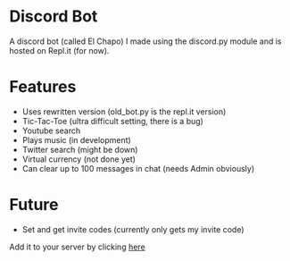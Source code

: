 # Discord Bot
A discord bot (called El Chapo) I made using the discord.py module and is hosted on Repl.it (for now).

# Features

- Uses rewritten version (old_bot.py is the repl.it version)
- Tic-Tac-Toe (ultra difficult setting, there is a bug)
- Youtube search
- Plays music (in development)
- Twitter search (might be down)
- Virtual currency (not done yet)
- Can clear up to 100 messages in chat (needs Admin obviously)

# Future
- Set and get invite codes (currently only gets my invite code)

Add it to your server by clicking [here](https://discordapp.com/oauth2/authorize?&client_id=282274755426385921&scope=bot&permissions=8)
